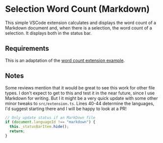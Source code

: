 # Selection Word Count (Markdown)

This simple VSCode extension calculates and displays the word count of a Markdown document and, when there is a selection, the word count of a selection. It displays both in the status bar.

## Requirements

This is an adaptation of the [word count extension example](https://vscode-docs.readthedocs.io/en/stable/extensions/example-word-count/).

## Notes

Some reviews mention that it would be great to see this work for other file types. I don't expect to get to this and test it in the near future, since I use Markdown for writing. But I it might be a very quick update with some other minor tweaks to `src/extension.ts`. Lines 40-44 determine the languages, I'd suggest starting there and I will be happy to look at a PR!

```ts
// Only update status if an MarkDown file
if (document.languageId !== "markdown") {
  this._statusBarItem.hide();
  return;
}
```
